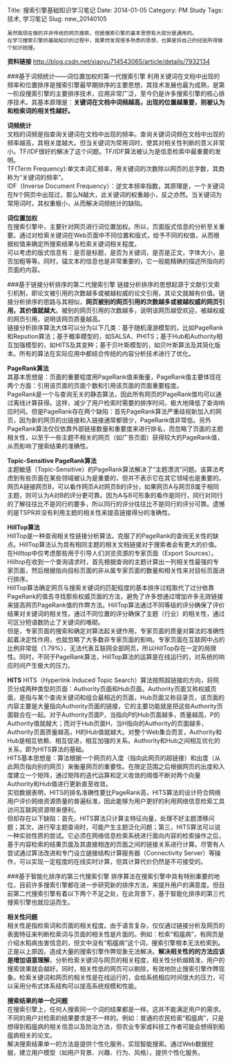 Title: 搜索引擎基础知识学习笔记
Date: 2014-01-05
Category: PM Study
Tags: 技术, 学习笔记
Slug: new_20140105

	虽然我现在做的并非传统的网页搜索，但是搜索引擎的基本思想有大部分是通用的。
	在学习搜索引擎的基础知识的过程中，我果然发现很多熟悉的思想，也算是将自己的经验所得做个知识梳理。
	
**资料链接**
<http://blog.csdn.net/xiaoyu714543065/article/details/7932134>

###基于词频统计——词位置加权的第一代搜索引擎
利用关键词在文档中出现的频率和位置排序是搜索引擎最早期排序的主要思想，其技术发展也最为成熟，是第一阶段搜索引擎的主要排序技术，应用非常广泛，至今仍是许多搜索引擎的核心排序技术。其基本原理是：**关键词在文档中词频越高，出现的位置越重要，则被认为和检索词的相关性越好。**  

**词频统计**  
文档的词频是指查询关键词在文档中出现的频率。查询关键词词频在文档中出现的频率越高，其相关度越大。但当关键词为常用词时，使其对相关性判断的意义非常小。TF/IDF很好的解决了这个问题。TF/IDF算法被认为是信息检索中最重要的发明。  
TF(Term Frequency):单文本词汇频率，用关键词的次数除以网页的总字数，其商称为“关键词的频率”。  
IDF（Inverse Document Frequency）：逆文本频率指数，其原理是，一个关键词在N个网页中出现过，那么N越大，此关键词的权重越小，反之亦然。当关键词为常用词时，其权重极小，从而解决词频统计的缺陷。

**词位置加权**  
在搜索引擎中，主要针对网页进行词位置加权。所以，页面版式信息的分析至关重要。通过对检索关键词在Web页面中不同位置和版式，给予不同的权值，从而根据权值来确定所搜索结果与检索关键词相关程度。  
可以考虑的版式信息有：是否是标题，是否为关键词，是否是正文，字体大小，是否加粗等等。同时，锚文本的信息也是非常重要的，它一般能精确的描述所指向的页面的内容。

###基于链接分析排序的第二代搜索引擎
链接分析排序的思想起源于文献引文索引机制，即论文被引用的次数越多或被越权威的论文引用，其论文就越有价值。链接分析排序的思路与其相似，**网页被别的网页引用的次数越多或被越权威的网页引用，其价值就越大**。被别的网页引用的次数越多，说明该网页越受欢迎，被越权威的网页引用，说明该网页质量越高。  
链接分析排序算法大体可以分为以下几类：基于随机漫游模型的，比如PageRank和Repution算法；基于概率模型的，如SALSA、PHITS；基于Hub和Authority相互加强模型的，如HITS及其变种；基于贝叶斯模型的，如贝叶斯算法及其简化版本。所有的算法在实际应用中都结合传统的内容分析技术进行了优化。

**PageRank算法**  
其基本思想是：页面的重要程度用PageRank值来衡量，PageRank值主要体现在两个方面：引用该页面的页面个数和引用该页面的页面重要程度。  
PageRank是一个与查询无关的静态算法，因此所有网页的PageRank值均可以通过离线计算获得。这样，减少了用户检索时需要的排序时间，极大地降低了查询响应时间。但是PageRank存在两个缺陷：首先PageRank算法严重歧视新加入的网页，因为新的网页的出链接和入链接通常都很少，PageRank值非常低。另外PageRank算法仅仅依靠外部链接数量和重要度来进行排名，而忽略了页面的主题相关性，以至于一些主题不相关的网页（如广告页面）获得较大的PageRank值，从而影响了搜索结果的准确性。

**Topic-Sensitive PageRank算法**  
主题敏感（Topic-Sensitive）的PageRank算法解决了“主题漂流”问题。该算法考虑到有些页面在某些领域被认为是重要的，但并不表示它在其它领域也是重要的。  
网页A链接网页B，可以看作网页A对网页B的评分，如果网页A与网页B属于相同主题，则可认为A对B的评分更可靠。因为A与B可形象的看作是同行，同行对同行的了解往往比不是同行的要多，所以同行的评分往往比不是同行的评分可靠。遗憾的是TSPR并没有利用主题的相关性来提高链接得分的准确性。

**HillTop算法**  
HillTop是一种查询相关性链接分析算法，克服了的PageRank的查询无关性的缺点。HillTop算法认为具有相同主题的相关文档链接对于搜索者会有更大的价值。在Hilltop中仅考虑那些用于引导人们浏览资源的专家页面（Export Sources）。Hilltop在收到一个查询请求时，首先根据查询的主题计算出一列相关性最强的专家页面，然后根据指向目标页面的非从属专家页面的数量和相关性来对目标页面进行排序。  
HillTop算法确定网页与搜索关键词的匹配程度的基本排序过程取代了过分依靠PageRank的值去寻找那些权威页面的方法，避免了许多想通过增加许多无效链接来提高网页PageRank值的作弊方法。HillTop算法通过不同等级的评分确保了评价结果对关键词的相关性，通过不同位置的评分确保了主题（行业）的相关性，通过可区分短语数防止了关键词的堆砌。  
但是，专家页面的搜索和确定对算法起关键作用，专家页面的质量对算法的准确性起着决定性作用，也就忽略了大多数非专家页面的影响。专家页面在互联网中占的比例非常低（1.79%），无法代表互联网全部网页，所以HillTop存在一定的局限性。同时，不同于PageRank算法，HillTop算法的运算是在线运行的，对系统的响应时间产生极大的压力。  

**HITS**
HITS（Hyperlink Induced Topic Search）算法按照超链接的方向，将网页分成两种类型的页面：Authority页面和Hub页面。Authority页面又称权威页面，是指与某个查询关键词和组合最相近的页面，Hub页面又称目录页，该页面的内容主要是大量指向Authority页面的链接，它的主要功能就是把这些Authority页面联合在一起。对于Authority页面P，当指向P的Hub页面越多，质量越高，P的Authority值就越大；而对于Hub页面H，当H指向的Authority的页面越多，Authority页面质量越高，H的Hub值就越大。对整个Web集合而言，Authority和Hub是相互依赖、相互促进，相互加强的关系。Authority和Hub之间相互优化的关系，即为HITS算法的基础。  
HITS基本思想是：算法根据一个网页的入度（指向此网页的超链接）和出度（从此网页指向别的网页）来衡量网页的重要性。在限定范围之后根据网页的出度和入度建立一个矩阵，通过矩阵的迭代运算和定义收敛的阈值不断对两个向量Authority和Hub值进行更新直至收敛。  
实验数据表明，HITS的排名准确性要比PageRank高，HITS算法的设计符合网络用户评价网络资源质量的普遍标准，因此能够为用户更好的利用网络信息检索工具访问互联网资源带来便利。  
但却存在以下缺陷：首先，HITS算法只计算主特征向量，处理不好主题漂移问题；其次，进行窄主题查询时，可能产生主题泛化问题；第三，HITS算法可以说一种实验性质的尝试。它必须在网络信息检索系统进行面向内容的检索操作之后，基于内容检索的结果页面及其直接相连的页面之间的链接关系进行计算。尽管有人尝试通过算法改进和专门设立链接结构计算服务器（Connectivity Server）等操作，可以实现一定程度的在线实时计算，但其计算代价仍然是不可接受的。  

###基于智能化排序的第三代搜索引擎
排序算法在搜索引擎中具有特别重要的地位，目前许多搜索引擎都在进一步研究新的排序方法，来提升用户的满意度。但目前第二代搜索引擎有着以下两个不足之处，在此背景下，基于智能化排序的第三代搜索引擎也就应运而生。  

**相关性问题**  
相关性是指检索词和页面的相关程度。由于语言复杂，仅仅通过链接分析及网页的表面特征来判断检索词与页面的相关性是片面的。例如：检索“稻瘟病”，有网页是介绍水稻病虫害信息的，但文中没有“稻瘟病”这个词，搜索引擎根本无法检索到。正是以上原因，造成大量的搜索引擎作弊现象无法解决。**解决相关性的的方法应该是增加语意理解**，分析检索关键词与网页的相关程度，相关性分析越精准，用户的搜索效果就会越好。同时，相关性低的网页可以剔除，有效地防止搜索引擎作弊现象。检索关键词和网页的相关性是在线运行的，会给系统相应时间很大的压力，可以采用分布式体系结构可以提高系统规模和性能。  

**搜索结果的单一化问题**  
在搜索引擎上，任何人搜索同一个词的结果都是一样。这并不能满足用户的需求。不同的用户对检索的结果要求是不一样的。例如：普通的农民检索“稻瘟病”，只是想得到稻瘟病的相关信息以及防治方法，但农业专家或科技工作者可能会想得到稻瘟病相关的论文。  
解决搜索结果单一的方法是提供个性化服务，实现智能搜索。通过Web数据挖掘，建立用户模型（如用户背景、兴趣、行为、风格），提供个性化服务。  
